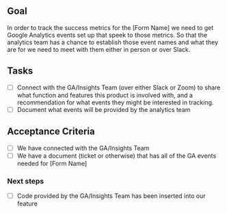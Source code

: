 ## Goal
In order to track the success metrics for the [Form Name] we need to get Google Analytics events set up that speek to those metrics. So that the analytics team has a chance to establish those event names and what they are for we need to meet with them either in person or over Slack.

## Tasks
- [ ] Connect with the GA/Insights Team (over either Slack or Zoom) to share what function and features this product is involved with, and a recommendation for what events they might be interested in tracking.
- [ ] Document what events will be provided by the analytics team

## Acceptance Criteria
- [ ] We have connected with the GA/Insights Team 
- [ ] We have a document (ticket or otherwise) that has all of the GA events needed for [Form Name]

### Next steps
-  [ ] Code provided by the GA/Insights Team has been inserted into our feature
